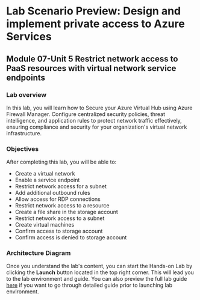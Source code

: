 # Lab Scenario Preview: Design and implement private access to Azure Services

## Module 07-Unit 5 Restrict network access to PaaS resources with virtual network service endpoints

### Lab overview

In this lab, you will learn how to Secure your Azure Virtual Hub using Azure Firewall Manager. Configure centralized security policies, threat intelligence, and application rules to protect network traffic effectively, ensuring compliance and security for your organization's virtual network infrastructure.

### Objectives
  
After completing this lab, you will be able to:

- Create a virtual network
- Enable a service endpoint
- Restrict network access for a subnet
- Add additional outbound rules
- Allow access for RDP connections
- Restrict network access to a resource
- Create a file share in the storage account
- Restrict network access to a subnet
- Create virtual machines
- Confirm access to storage account
- Confirm access is denied to storage account

### Architecture Diagram

Once you understand the lab's content, you can start the Hands-on Lab by clicking the **Launch** button located in the top right corner. This will lead you to the lab environment and guide. You can also preview the full lab guide [here](https://experience.cloudlabs.ai/#/labguidepreview/b17ef699-9704-4a0d-be14-7d2ab94469f1) if you want to go through detailed guide prior to launching lab environment.















